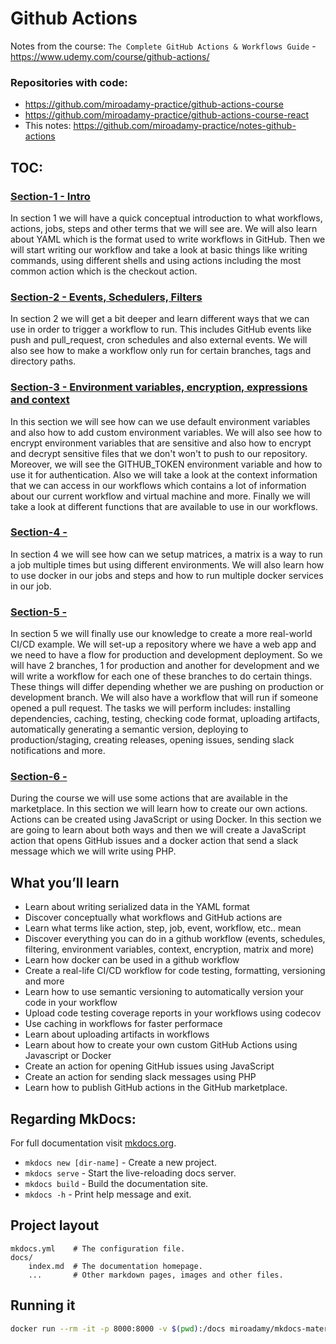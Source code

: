 # Github Actions

Notes from the course: `The Complete GitHub Actions & Workflows Guide` - https://www.udemy.com/course/github-actions/
### Repositories with code: 

* <https://github.com/miroadamy-practice/github-actions-course>
* <https://github.com/miroadamy-practice/github-actions-course-react>
* This notes: <https://github.com/miroadamy-practice/notes-github-actions>

## TOC:

### [Section-1 - Intro](./section-01.md)

In section 1 we will have a quick conceptual introduction to what workflows, actions, jobs, steps and other terms that we will see are. We will also learn about YAML which is the format used to write workflows in GitHub. Then we will start writing our workflow and take a look at basic things like writing commands, using different shells and using actions including the most common action which is the checkout action.

### [Section-2 - Events, Schedulers, Filters](./section-02.md)


In section 2 we will get a bit deeper and learn different ways that we can use in order to trigger a workflow to run. This includes GitHub events like push and pull_request, cron schedules and also external events. We will also see how to make a workflow only run for certain branches, tags and directory paths.

### [Section-3 - Environment variables, encryption, expressions and context](./section-03.md)


In this section we will see how can we use default environment variables and also how to add custom environment variables. We will also see how to encrypt environment variables that are sensitive and also how to encrypt and decrypt sensitive files that we don't won't to push to our repository. Moreover, we will see the GITHUB_TOKEN environment variable and how to use it for authentication. Also we will take a look at the context information that we can access in our workflows which contains a lot of information about our current workflow and virtual machine and more. Finally we will take a look at different functions that are available to use in our workflows.

### [Section-4 - ](./section-04.md)

In section 4 we will see how can we setup matrices, a matrix is a way to run a job multiple times but using different environments. We will also learn how to use docker in our jobs and steps and how to run multiple docker services in our job.

### [Section-5 - ](./section-05.md)

In section 5 we will finally use our knowledge to create a more real-world CI/CD example. We will set-up a repository where we have a web app and we need to have a flow for production and development deployment. So we will have 2 branches, 1 for production and another for development and we will write a workflow for each one of these branches to do certain things. These things will differ depending whether we are pushing on production or development branch. We will also have a workflow that will run if someone opened a pull request. The tasks we will perform includes: installing dependencies, caching, testing, checking code format, uploading artifacts, automatically generating a semantic version, deploying to production/staging, creating releases, opening issues, sending slack notifications and more.

### [Section-6 - ](./section-06.md)

During the course we will use some actions that are available in the marketplace. In this section we will learn how to create our own actions. Actions can be created using JavaScript or using Docker. In this section we are going to learn about both ways and then we will create a JavaScript action that opens GitHub issues and a docker action that send a slack message which we will write using PHP.



## What you’ll learn

* Learn about writing serialized data in the YAML format
* Discover conceptually what workflows and GitHub actions are
* Learn what terms like action, step, job, event, workflow, etc.. mean
* Discover everything you can do in a github workflow (events, schedules, filtering, environment variables, context, encryption, matrix and more)
* Learn how docker can be used in a github workflow
* Create a real-life CI/CD workflow for code testing, formatting, versioning and more
* Learn how to use semantic versioning to automatically version your code in your workflow
* Upload code testing coverage reports in your workflows using codecov
* Use caching in workflows for faster performace
* Learn about uploading artifacts in workflows
* Learn about how to create your own custom GitHub Actions using Javascript or Docker
* Create an action for opening GitHub issues using JavaScript
* Create an action for sending slack messages using PHP
* Learn how to publish GitHub actions in the GitHub marketplace.



## Regarding MkDocs:

For full documentation visit [mkdocs.org](https://www.mkdocs.org).


* `mkdocs new [dir-name]` - Create a new project.
* `mkdocs serve` - Start the live-reloading docs server.
* `mkdocs build` - Build the documentation site.
* `mkdocs -h` - Print help message and exit.

## Project layout

    mkdocs.yml    # The configuration file.
    docs/
        index.md  # The documentation homepage.
        ...       # Other markdown pages, images and other files.

## Running it

```bash
docker run --rm -it -p 8000:8000 -v $(pwd):/docs miroadamy/mkdocs-material
```
